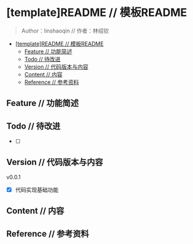 # [template]README // 模板README

> Author：linshaoqin // 作者：林绍钦
- [[template]README // 模板README](#templatereadme--模板readme)
	- [Feature // 功能简述](#feature--功能简述)
	- [Todo // 待改进](#todo--待改进)
	- [Version // 代码版本与内容](#version--代码版本与内容)
	- [Content // 内容](#content--内容)
	- [Reference // 参考资料](#reference--参考资料)

## Feature // 功能简述

## Todo // 待改进

- [ ] 

## Version // 代码版本与内容
  
v0.0.1
- [x] 代码实现基础功能


## Content // 内容

## Reference // 参考资料